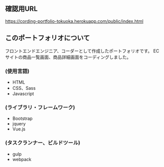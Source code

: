 ## 確認用URL
https://cording-portfolio-tokuoka.herokuapp.com/public/index.html


## このポートフォリオについて
フロントエンドエンジニア、コーダーとして作成したポートフォリオです。
ECサイトの商品一覧画面、商品詳細画面をコーディングしました。

### (使用言語)
- HTML
- CSS、Sass
- Javascript

### (ライブラリ・フレームワーク)
- Bootstrap
- jquery
- Vue.js

### (タスクランナー、ビルドツール)
- gulp
- webpack
